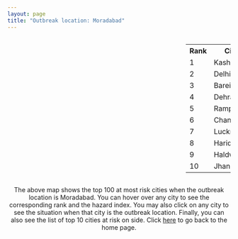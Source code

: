 ```yaml
---
layout: page
title: "Outbreak location: Moradabad"
---
```

<div style="width: 100%; overflow: auto;">
<div style="width: 75%; float: left;">
<div id="mapid">
<script src="https://buda-magenta.github.io/hazard_map/load_map.js"></script>

<script>
var marker_outbreak = L.marker([28.863842, 78.805778],{"autoPan": true}).addTo(map); marker_outbreak.bindTooltip("Moradabad").openTooltip();

var circle_1 = L.circle([29.211757, 78.961731], {"pane": "markerPane", "color": "red", "fill": true, "fillOpacity": 0.2, "fillRule": "evenodd", "lineCap": "round", "lineJoin": "round", "opacity": 1.0, "radius": 66164, "stroke": true, "weight": 3}).addTo(map);
circle_1.bindTooltip("Kashipur<br>rank: 1<br>hazard index: 0.066165")
circle_1.bindPopup('<a href="https://buda-magenta.github.io/hazard_map/Kashipur">Kashipur</a>')

var circle_2 = L.circle([28.651718, 77.221939], {"pane": "markerPane", "color": "red", "fill": true, "fillOpacity": 0.2, "fillRule": "evenodd", "lineCap": "round", "lineJoin": "round", "opacity": 1.0, "radius": 51120, "stroke": true, "weight": 3}).addTo(map);
circle_2.bindTooltip("Delhi<br>rank: 2<br>hazard index: 0.051120")
circle_2.bindPopup('<a href="https://buda-magenta.github.io/hazard_map/Delhi">Delhi</a>')

var circle_3 = L.circle([28.457876, 79.405571], {"pane": "markerPane", "color": "red", "fill": true, "fillOpacity": 0.2, "fillRule": "evenodd", "lineCap": "round", "lineJoin": "round", "opacity": 1.0, "radius": 32306, "stroke": true, "weight": 3}).addTo(map);
circle_3.bindTooltip("Bareilly<br>rank: 3<br>hazard index: 0.032307")
circle_3.bindPopup('<a href="https://buda-magenta.github.io/hazard_map/Bareilly">Bareilly</a>')

var circle_4 = L.circle([30.325565, 78.043681], {"pane": "markerPane", "color": "red", "fill": true, "fillOpacity": 0.2, "fillRule": "evenodd", "lineCap": "round", "lineJoin": "round", "opacity": 1.0, "radius": 23238, "stroke": true, "weight": 3}).addTo(map);
circle_4.bindTooltip("Dehradun<br>rank: 4<br>hazard index: 0.023239")
circle_4.bindPopup('<a href="https://buda-magenta.github.io/hazard_map/Dehradun">Dehradun</a>')

var circle_5 = L.circle([28.794068, 79.185930], {"pane": "markerPane", "color": "red", "fill": true, "fillOpacity": 0.2, "fillRule": "evenodd", "lineCap": "round", "lineJoin": "round", "opacity": 1.0, "radius": 19213, "stroke": true, "weight": 3}).addTo(map);
circle_5.bindTooltip("Rampur<br>rank: 5<br>hazard index: 0.019213")
circle_5.bindPopup('<a href="https://buda-magenta.github.io/hazard_map/Rampur">Rampur</a>')

var circle_6 = L.circle([28.488378, 78.735249], {"pane": "markerPane", "color": "red", "fill": true, "fillOpacity": 0.2, "fillRule": "evenodd", "lineCap": "round", "lineJoin": "round", "opacity": 1.0, "radius": 18208, "stroke": true, "weight": 3}).addTo(map);
circle_6.bindTooltip("Chandausi<br>rank: 6<br>hazard index: 0.018208")
circle_6.bindPopup('<a href="https://buda-magenta.github.io/hazard_map/Chandausi">Chandausi</a>')

var circle_7 = L.circle([26.838100, 80.934600], {"pane": "markerPane", "color": "red", "fill": true, "fillOpacity": 0.2, "fillRule": "evenodd", "lineCap": "round", "lineJoin": "round", "opacity": 1.0, "radius": 18113, "stroke": true, "weight": 3}).addTo(map);
circle_7.bindTooltip("Lucknow<br>rank: 7<br>hazard index: 0.018113")
circle_7.bindPopup('<a href="https://buda-magenta.github.io/hazard_map/Lucknow">Lucknow</a>')

var circle_8 = L.circle([29.938447, 78.145298], {"pane": "markerPane", "color": "red", "fill": true, "fillOpacity": 0.2, "fillRule": "evenodd", "lineCap": "round", "lineJoin": "round", "opacity": 1.0, "radius": 14858, "stroke": true, "weight": 3}).addTo(map);
circle_8.bindTooltip("Haridwar<br>rank: 8<br>hazard index: 0.014858")
circle_8.bindPopup('<a href="https://buda-magenta.github.io/hazard_map/Haridwar">Haridwar</a>')

var circle_9 = L.circle([29.214460, 79.527918], {"pane": "markerPane", "color": "red", "fill": true, "fillOpacity": 0.2, "fillRule": "evenodd", "lineCap": "round", "lineJoin": "round", "opacity": 1.0, "radius": 12847, "stroke": true, "weight": 3}).addTo(map);
circle_9.bindTooltip("Haldwani<br>rank: 9<br>hazard index: 0.012847")
circle_9.bindPopup('<a href="https://buda-magenta.github.io/hazard_map/Haldwani">Haldwani</a>')

var circle_10 = L.circle([25.531031, 78.652689], {"pane": "markerPane", "color": "red", "fill": true, "fillOpacity": 0.2, "fillRule": "evenodd", "lineCap": "round", "lineJoin": "round", "opacity": 1.0, "radius": 9149, "stroke": true, "weight": 3}).addTo(map);
circle_10.bindTooltip("Jhansi<br>rank: 10<br>hazard index: 0.009149")
circle_10.bindPopup('<a href="https://buda-magenta.github.io/hazard_map/Jhansi">Jhansi</a>')

var circle_11 = L.circle([27.876990, 78.137290], {"pane": "markerPane", "color": "red", "fill": true, "fillOpacity": 0.2, "fillRule": "evenodd", "lineCap": "round", "lineJoin": "round", "opacity": 1.0, "radius": 8541, "stroke": true, "weight": 3}).addTo(map);
circle_11.bindTooltip("Aligarh<br>rank: 11<br>hazard index: 0.008542")
circle_11.bindPopup('<a href="https://buda-magenta.github.io/hazard_map/Aligarh">Aligarh</a>')

var circle_12 = L.circle([28.618753, 78.550874], {"pane": "markerPane", "color": "red", "fill": true, "fillOpacity": 0.2, "fillRule": "evenodd", "lineCap": "round", "lineJoin": "round", "opacity": 1.0, "radius": 8320, "stroke": true, "weight": 3}).addTo(map);
circle_12.bindTooltip("Sambhal<br>rank: 12<br>hazard index: 0.008320")
circle_12.bindPopup('<a href="https://buda-magenta.github.io/hazard_map/Sambhal">Sambhal</a>')

var circle_13 = L.circle([28.969640, 79.379747], {"pane": "markerPane", "color": "red", "fill": true, "fillOpacity": 0.2, "fillRule": "evenodd", "lineCap": "round", "lineJoin": "round", "opacity": 1.0, "radius": 7382, "stroke": true, "weight": 3}).addTo(map);
circle_13.bindTooltip("Rudrapur City<br>rank: 13<br>hazard index: 0.007383")
circle_13.bindPopup('<a href="https://buda-magenta.github.io/hazard_map/Rudrapur_City">Rudrapur City</a>')

var circle_14 = L.circle([29.988077, 77.508130], {"pane": "markerPane", "color": "red", "fill": true, "fillOpacity": 0.2, "fillRule": "evenodd", "lineCap": "round", "lineJoin": "round", "opacity": 1.0, "radius": 7261, "stroke": true, "weight": 3}).addTo(map);
circle_14.bindTooltip("Saharanpur<br>rank: 14<br>hazard index: 0.007262")
circle_14.bindPopup('<a href="https://buda-magenta.github.io/hazard_map/Saharanpur">Saharanpur</a>')

var circle_15 = L.circle([30.909016, 75.851601], {"pane": "markerPane", "color": "red", "fill": true, "fillOpacity": 0.2, "fillRule": "evenodd", "lineCap": "round", "lineJoin": "round", "opacity": 1.0, "radius": 5617, "stroke": true, "weight": 3}).addTo(map);
circle_15.bindTooltip("Ludhiana<br>rank: 15<br>hazard index: 0.005617")
circle_15.bindPopup('<a href="https://buda-magenta.github.io/hazard_map/Ludhiana">Ludhiana</a>')

var circle_16 = L.circle([29.000653, 77.768229], {"pane": "markerPane", "color": "red", "fill": true, "fillOpacity": 0.2, "fillRule": "evenodd", "lineCap": "round", "lineJoin": "round", "opacity": 1.0, "radius": 4809, "stroke": true, "weight": 3}).addTo(map);
circle_16.bindTooltip("Meerut<br>rank: 16<br>hazard index: 0.004810")
circle_16.bindPopup('<a href="https://buda-magenta.github.io/hazard_map/Meerut">Meerut</a>')

var circle_17 = L.circle([28.923397, 78.488317], {"pane": "markerPane", "color": "red", "fill": true, "fillOpacity": 0.2, "fillRule": "evenodd", "lineCap": "round", "lineJoin": "round", "opacity": 1.0, "radius": 4672, "stroke": true, "weight": 3}).addTo(map);
circle_17.bindTooltip("Amroha<br>rank: 17<br>hazard index: 0.004673")
circle_17.bindPopup('<a href="https://buda-magenta.github.io/hazard_map/Amroha">Amroha</a>')

var circle_18 = L.circle([27.912633, 79.746563], {"pane": "markerPane", "color": "red", "fill": true, "fillOpacity": 0.2, "fillRule": "evenodd", "lineCap": "round", "lineJoin": "round", "opacity": 1.0, "radius": 4573, "stroke": true, "weight": 3}).addTo(map);
circle_18.bindTooltip("Shahjahanpur<br>rank: 18<br>hazard index: 0.004573")
circle_18.bindPopup('<a href="https://buda-magenta.github.io/hazard_map/Shahjahanpur">Shahjahanpur</a>')

var circle_19 = L.circle([28.402979, 77.310384], {"pane": "markerPane", "color": "red", "fill": true, "fillOpacity": 0.2, "fillRule": "evenodd", "lineCap": "round", "lineJoin": "round", "opacity": 1.0, "radius": 2867, "stroke": true, "weight": 3}).addTo(map);
circle_19.bindTooltip("Faridabad<br>rank: 19<br>hazard index: 0.002867")
circle_19.bindPopup('<a href="https://buda-magenta.github.io/hazard_map/Faridabad">Faridabad</a>')

var circle_20 = L.circle([27.985060, 80.753845], {"pane": "markerPane", "color": "red", "fill": true, "fillOpacity": 0.2, "fillRule": "evenodd", "lineCap": "round", "lineJoin": "round", "opacity": 1.0, "radius": 2826, "stroke": true, "weight": 3}).addTo(map);
circle_20.bindTooltip("Lakhimpur<br>rank: 20<br>hazard index: 0.002827")
circle_20.bindPopup('<a href="https://buda-magenta.github.io/hazard_map/Lakhimpur">Lakhimpur</a>')

var circle_21 = L.circle([28.495208, 80.107541], {"pane": "markerPane", "color": "red", "fill": true, "fillOpacity": 0.2, "fillRule": "evenodd", "lineCap": "round", "lineJoin": "round", "opacity": 1.0, "radius": 2540, "stroke": true, "weight": 3}).addTo(map);
circle_21.bindTooltip("Pilibhit<br>rank: 21<br>hazard index: 0.002540")
circle_21.bindPopup('<a href="https://buda-magenta.github.io/hazard_map/Pilibhit">Pilibhit</a>')

var circle_22 = L.circle([26.671329, 83.364583], {"pane": "markerPane", "color": "red", "fill": true, "fillOpacity": 0.2, "fillRule": "evenodd", "lineCap": "round", "lineJoin": "round", "opacity": 1.0, "radius": 2517, "stroke": true, "weight": 3}).addTo(map);
circle_22.bindTooltip("Gorakhpur<br>rank: 22<br>hazard index: 0.002518")
circle_22.bindPopup('<a href="https://buda-magenta.github.io/hazard_map/Gorakhpur">Gorakhpur</a>')

var circle_23 = L.circle([30.733442, 76.779714], {"pane": "markerPane", "color": "red", "fill": true, "fillOpacity": 0.2, "fillRule": "evenodd", "lineCap": "round", "lineJoin": "round", "opacity": 1.0, "radius": 2453, "stroke": true, "weight": 3}).addTo(map);
circle_23.bindTooltip("Chandigarh<br>rank: 23<br>hazard index: 0.002453")
circle_23.bindPopup('<a href="https://buda-magenta.github.io/hazard_map/Chandigarh">Chandigarh</a>')

var circle_24 = L.circle([31.292011, 75.568058], {"pane": "markerPane", "color": "red", "fill": true, "fillOpacity": 0.2, "fillRule": "evenodd", "lineCap": "round", "lineJoin": "round", "opacity": 1.0, "radius": 2403, "stroke": true, "weight": 3}).addTo(map);
circle_24.bindTooltip("Jalandhar<br>rank: 24<br>hazard index: 0.002404")
circle_24.bindPopup('<a href="https://buda-magenta.github.io/hazard_map/Jalandhar">Jalandhar</a>')

var circle_25 = L.circle([28.428262, 77.002700], {"pane": "markerPane", "color": "red", "fill": true, "fillOpacity": 0.2, "fillRule": "evenodd", "lineCap": "round", "lineJoin": "round", "opacity": 1.0, "radius": 2391, "stroke": true, "weight": 3}).addTo(map);
circle_25.bindTooltip("Gurgaon<br>rank: 25<br>hazard index: 0.002391")
circle_25.bindPopup('<a href="https://buda-magenta.github.io/hazard_map/Gurgaon">Gurgaon</a>')

var circle_26 = L.circle([25.335649, 83.007629], {"pane": "markerPane", "color": "red", "fill": true, "fillOpacity": 0.2, "fillRule": "evenodd", "lineCap": "round", "lineJoin": "round", "opacity": 1.0, "radius": 1864, "stroke": true, "weight": 3}).addTo(map);
circle_26.bindTooltip("Varanasi<br>rank: 26<br>hazard index: 0.001864")
circle_26.bindPopup('<a href="https://buda-magenta.github.io/hazard_map/Varanasi">Varanasi</a>')

var circle_27 = L.circle([28.570784, 77.327107], {"pane": "markerPane", "color": "red", "fill": true, "fillOpacity": 0.2, "fillRule": "evenodd", "lineCap": "round", "lineJoin": "round", "opacity": 1.0, "radius": 1805, "stroke": true, "weight": 3}).addTo(map);
circle_27.bindTooltip("Noida<br>rank: 27<br>hazard index: 0.001806")
circle_27.bindPopup('<a href="https://buda-magenta.github.io/hazard_map/Noida">Noida</a>')

var circle_28 = L.circle([31.634308, 74.873679], {"pane": "markerPane", "color": "red", "fill": true, "fillOpacity": 0.2, "fillRule": "evenodd", "lineCap": "round", "lineJoin": "round", "opacity": 1.0, "radius": 1754, "stroke": true, "weight": 3}).addTo(map);
circle_28.bindTooltip("Amritsar<br>rank: 28<br>hazard index: 0.001755")
circle_28.bindPopup('<a href="https://buda-magenta.github.io/hazard_map/Amritsar">Amritsar</a>')

var circle_29 = L.circle([28.740613, 77.835426], {"pane": "markerPane", "color": "red", "fill": true, "fillOpacity": 0.2, "fillRule": "evenodd", "lineCap": "round", "lineJoin": "round", "opacity": 1.0, "radius": 1481, "stroke": true, "weight": 3}).addTo(map);
circle_29.bindTooltip("Hapur<br>rank: 29<br>hazard index: 0.001481")
circle_29.bindPopup('<a href="https://buda-magenta.github.io/hazard_map/Hapur">Hapur</a>')

var circle_30 = L.circle([27.504639, 80.829466], {"pane": "markerPane", "color": "red", "fill": true, "fillOpacity": 0.2, "fillRule": "evenodd", "lineCap": "round", "lineJoin": "round", "opacity": 1.0, "radius": 1368, "stroke": true, "weight": 3}).addTo(map);
circle_30.bindTooltip("Sitapur<br>rank: 30<br>hazard index: 0.001368")
circle_30.bindPopup('<a href="https://buda-magenta.github.io/hazard_map/Sitapur">Sitapur</a>')

var circle_31 = L.circle([28.733400, 77.298600], {"pane": "markerPane", "color": "red", "fill": true, "fillOpacity": 0.2, "fillRule": "evenodd", "lineCap": "round", "lineJoin": "round", "opacity": 1.0, "radius": 1239, "stroke": true, "weight": 3}).addTo(map);
circle_31.bindTooltip("Loni<br>rank: 31<br>hazard index: 0.001239")
circle_31.bindPopup('<a href="https://buda-magenta.github.io/hazard_map/Loni">Loni</a>')

var circle_32 = L.circle([27.177366, 78.389912], {"pane": "markerPane", "color": "red", "fill": true, "fillOpacity": 0.2, "fillRule": "evenodd", "lineCap": "round", "lineJoin": "round", "opacity": 1.0, "radius": 1221, "stroke": true, "weight": 3}).addTo(map);
circle_32.bindTooltip("Firozabad<br>rank: 32<br>hazard index: 0.001221")
circle_32.bindPopup('<a href="https://buda-magenta.github.io/hazard_map/Firozabad">Firozabad</a>')

var circle_33 = L.circle([29.448006, 77.740685], {"pane": "markerPane", "color": "red", "fill": true, "fillOpacity": 0.2, "fillRule": "evenodd", "lineCap": "round", "lineJoin": "round", "opacity": 1.0, "radius": 1158, "stroke": true, "weight": 3}).addTo(map);
circle_33.bindTooltip("Muzaffarnagar<br>rank: 33<br>hazard index: 0.001158")
circle_33.bindPopup('<a href="https://buda-magenta.github.io/hazard_map/Muzaffarnagar">Muzaffarnagar</a>')

var circle_34 = L.circle([27.437194, 79.489129], {"pane": "markerPane", "color": "red", "fill": true, "fillOpacity": 0.2, "fillRule": "evenodd", "lineCap": "round", "lineJoin": "round", "opacity": 1.0, "radius": 1146, "stroke": true, "weight": 3}).addTo(map);
circle_34.bindTooltip("Farrukhabad<br>rank: 34<br>hazard index: 0.001147")
circle_34.bindPopup('<a href="https://buda-magenta.github.io/hazard_map/Farrukhabad">Farrukhabad</a>')

var circle_35 = L.circle([27.733696, 81.477321], {"pane": "markerPane", "color": "red", "fill": true, "fillOpacity": 0.2, "fillRule": "evenodd", "lineCap": "round", "lineJoin": "round", "opacity": 1.0, "radius": 1130, "stroke": true, "weight": 3}).addTo(map);
circle_35.bindTooltip("Bahraich<br>rank: 35<br>hazard index: 0.001130")
circle_35.bindPopup('<a href="https://buda-magenta.github.io/hazard_map/Bahraich">Bahraich</a>')

var circle_36 = L.circle([27.175255, 78.009816], {"pane": "markerPane", "color": "red", "fill": true, "fillOpacity": 0.2, "fillRule": "evenodd", "lineCap": "round", "lineJoin": "round", "opacity": 1.0, "radius": 1032, "stroke": true, "weight": 3}).addTo(map);
circle_36.bindTooltip("Agra<br>rank: 36<br>hazard index: 0.001033")
circle_36.bindPopup('<a href="https://buda-magenta.github.io/hazard_map/Agra">Agra</a>')

var circle_37 = L.circle([22.541418, 88.357691], {"pane": "markerPane", "color": "red", "fill": true, "fillOpacity": 0.2, "fillRule": "evenodd", "lineCap": "round", "lineJoin": "round", "opacity": 1.0, "radius": 989, "stroke": true, "weight": 3}).addTo(map);
circle_37.bindTooltip("Kolkata<br>rank: 37<br>hazard index: 0.000990")
circle_37.bindPopup('<a href="https://buda-magenta.github.io/hazard_map/Kolkata">Kolkata</a>')

var circle_38 = L.circle([26.460914, 80.321759], {"pane": "markerPane", "color": "red", "fill": true, "fillOpacity": 0.2, "fillRule": "evenodd", "lineCap": "round", "lineJoin": "round", "opacity": 1.0, "radius": 974, "stroke": true, "weight": 3}).addTo(map);
circle_38.bindTooltip("Kanpur<br>rank: 38<br>hazard index: 0.000974")
circle_38.bindPopup('<a href="https://buda-magenta.github.io/hazard_map/Kanpur">Kanpur</a>')

var circle_39 = L.circle([29.869350, 77.890212], {"pane": "markerPane", "color": "red", "fill": true, "fillOpacity": 0.2, "fillRule": "evenodd", "lineCap": "round", "lineJoin": "round", "opacity": 1.0, "radius": 899, "stroke": true, "weight": 3}).addTo(map);
circle_39.bindTooltip("Roorkee<br>rank: 39<br>hazard index: 0.000900")
circle_39.bindPopup('<a href="https://buda-magenta.github.io/hazard_map/Roorkee">Roorkee</a>')

var circle_40 = L.circle([19.075990, 72.877393], {"pane": "markerPane", "color": "red", "fill": true, "fillOpacity": 0.2, "fillRule": "evenodd", "lineCap": "round", "lineJoin": "round", "opacity": 1.0, "radius": 877, "stroke": true, "weight": 3}).addTo(map);
circle_40.bindTooltip("Mumbai<br>rank: 40<br>hazard index: 0.000878")
circle_40.bindPopup('<a href="https://buda-magenta.github.io/hazard_map/Mumbai">Mumbai</a>')

var circle_41 = L.circle([28.753900, 77.399900], {"pane": "markerPane", "color": "red", "fill": true, "fillOpacity": 0.2, "fillRule": "evenodd", "lineCap": "round", "lineJoin": "round", "opacity": 1.0, "radius": 816, "stroke": true, "weight": 3}).addTo(map);
circle_41.bindTooltip("Khora<br>rank: 41<br>hazard index: 0.000817")
circle_41.bindPopup('<a href="https://buda-magenta.github.io/hazard_map/Khora">Khora</a>')

var circle_42 = L.circle([26.250000, 81.250000], {"pane": "markerPane", "color": "red", "fill": true, "fillOpacity": 0.2, "fillRule": "evenodd", "lineCap": "round", "lineJoin": "round", "opacity": 1.0, "radius": 795, "stroke": true, "weight": 3}).addTo(map);
circle_42.bindTooltip("Rae Bareli<br>rank: 42<br>hazard index: 0.000795")
circle_42.bindPopup('<a href="https://buda-magenta.github.io/hazard_map/Rae_Bareli">Rae Bareli</a>')

var circle_43 = L.circle([30.384367, 76.770421], {"pane": "markerPane", "color": "red", "fill": true, "fillOpacity": 0.2, "fillRule": "evenodd", "lineCap": "round", "lineJoin": "round", "opacity": 1.0, "radius": 775, "stroke": true, "weight": 3}).addTo(map);
circle_43.bindTooltip("Ambala<br>rank: 43<br>hazard index: 0.000776")
circle_43.bindPopup('<a href="https://buda-magenta.github.io/hazard_map/Ambala">Ambala</a>')

var circle_44 = L.circle([27.633333, 77.583333], {"pane": "markerPane", "color": "red", "fill": true, "fillOpacity": 0.2, "fillRule": "evenodd", "lineCap": "round", "lineJoin": "round", "opacity": 1.0, "radius": 774, "stroke": true, "weight": 3}).addTo(map);
circle_44.bindTooltip("Mathura<br>rank: 44<br>hazard index: 0.000774")
circle_44.bindPopup('<a href="https://buda-magenta.github.io/hazard_map/Mathura">Mathura</a>')

var circle_45 = L.circle([29.391275, 76.977168], {"pane": "markerPane", "color": "red", "fill": true, "fillOpacity": 0.2, "fillRule": "evenodd", "lineCap": "round", "lineJoin": "round", "opacity": 1.0, "radius": 720, "stroke": true, "weight": 3}).addTo(map);
circle_45.bindTooltip("Panipat<br>rank: 45<br>hazard index: 0.000721")
circle_45.bindPopup('<a href="https://buda-magenta.github.io/hazard_map/Panipat">Panipat</a>')

var circle_46 = L.circle([29.003314, 77.016732], {"pane": "markerPane", "color": "red", "fill": true, "fillOpacity": 0.2, "fillRule": "evenodd", "lineCap": "round", "lineJoin": "round", "opacity": 1.0, "radius": 678, "stroke": true, "weight": 3}).addTo(map);
circle_46.bindTooltip("Sonipat<br>rank: 46<br>hazard index: 0.000679")
circle_46.bindPopup('<a href="https://buda-magenta.github.io/hazard_map/Sonipat">Sonipat</a>')

var circle_47 = L.circle([30.211200, 77.286390], {"pane": "markerPane", "color": "red", "fill": true, "fillOpacity": 0.2, "fillRule": "evenodd", "lineCap": "round", "lineJoin": "round", "opacity": 1.0, "radius": 653, "stroke": true, "weight": 3}).addTo(map);
circle_47.bindTooltip("Yamunanagar<br>rank: 47<br>hazard index: 0.000654")
circle_47.bindPopup('<a href="https://buda-magenta.github.io/hazard_map/Yamunanagar">Yamunanagar</a>')

var circle_48 = L.circle([26.148658, 85.340013], {"pane": "markerPane", "color": "red", "fill": true, "fillOpacity": 0.2, "fillRule": "evenodd", "lineCap": "round", "lineJoin": "round", "opacity": 1.0, "radius": 641, "stroke": true, "weight": 3}).addTo(map);
circle_48.bindTooltip("Muzaffarpur<br>rank: 48<br>hazard index: 0.000642")
circle_48.bindPopup('<a href="https://buda-magenta.github.io/hazard_map/Muzaffarpur">Muzaffarpur</a>')

var circle_49 = L.circle([29.680327, 76.989625], {"pane": "markerPane", "color": "red", "fill": true, "fillOpacity": 0.2, "fillRule": "evenodd", "lineCap": "round", "lineJoin": "round", "opacity": 1.0, "radius": 636, "stroke": true, "weight": 3}).addTo(map);
circle_49.bindTooltip("Karnal<br>rank: 49<br>hazard index: 0.000637")
circle_49.bindPopup('<a href="https://buda-magenta.github.io/hazard_map/Karnal">Karnal</a>')

var circle_50 = L.circle([32.718561, 74.858092], {"pane": "markerPane", "color": "red", "fill": true, "fillOpacity": 0.2, "fillRule": "evenodd", "lineCap": "round", "lineJoin": "round", "opacity": 1.0, "radius": 629, "stroke": true, "weight": 3}).addTo(map);
circle_50.bindTooltip("Jammu<br>rank: 50<br>hazard index: 0.000630")
circle_50.bindPopup('<a href="https://buda-magenta.github.io/hazard_map/Jammu">Jammu</a>')

var circle_51 = L.circle([27.109667, 81.918329], {"pane": "markerPane", "color": "red", "fill": true, "fillOpacity": 0.2, "fillRule": "evenodd", "lineCap": "round", "lineJoin": "round", "opacity": 1.0, "radius": 607, "stroke": true, "weight": 3}).addTo(map);
circle_51.bindTooltip("Gonda<br>rank: 51<br>hazard index: 0.000608")
circle_51.bindPopup('<a href="https://buda-magenta.github.io/hazard_map/Gonda">Gonda</a>')

var circle_52 = L.circle([26.638076, 82.059024], {"pane": "markerPane", "color": "red", "fill": true, "fillOpacity": 0.2, "fillRule": "evenodd", "lineCap": "round", "lineJoin": "round", "opacity": 1.0, "radius": 547, "stroke": true, "weight": 3}).addTo(map);
circle_52.bindTooltip("Faizabad<br>rank: 52<br>hazard index: 0.000547")
circle_52.bindPopup('<a href="https://buda-magenta.github.io/hazard_map/Faizabad">Faizabad</a>')

var circle_53 = L.circle([28.901090, 76.580194], {"pane": "markerPane", "color": "red", "fill": true, "fillOpacity": 0.2, "fillRule": "evenodd", "lineCap": "round", "lineJoin": "round", "opacity": 1.0, "radius": 526, "stroke": true, "weight": 3}).addTo(map);
circle_53.bindTooltip("Rohtak<br>rank: 53<br>hazard index: 0.000526")
circle_53.bindPopup('<a href="https://buda-magenta.github.io/hazard_map/Rohtak">Rohtak</a>')

var circle_54 = L.circle([25.609324, 85.123525], {"pane": "markerPane", "color": "red", "fill": true, "fillOpacity": 0.2, "fillRule": "evenodd", "lineCap": "round", "lineJoin": "round", "opacity": 1.0, "radius": 510, "stroke": true, "weight": 3}).addTo(map);
circle_54.bindTooltip("Patna<br>rank: 54<br>hazard index: 0.000510")
circle_54.bindPopup('<a href="https://buda-magenta.github.io/hazard_map/Patna">Patna</a>')

var circle_55 = L.circle([28.388861, 77.974798], {"pane": "markerPane", "color": "red", "fill": true, "fillOpacity": 0.2, "fillRule": "evenodd", "lineCap": "round", "lineJoin": "round", "opacity": 1.0, "radius": 499, "stroke": true, "weight": 3}).addTo(map);
circle_55.bindTooltip("Bulandshahr<br>rank: 55<br>hazard index: 0.000500")
circle_55.bindPopup('<a href="https://buda-magenta.github.io/hazard_map/Bulandshahr">Bulandshahr</a>')

var circle_56 = L.circle([12.979120, 77.591300], {"pane": "markerPane", "color": "red", "fill": true, "fillOpacity": 0.2, "fillRule": "evenodd", "lineCap": "round", "lineJoin": "round", "opacity": 1.0, "radius": 461, "stroke": true, "weight": 3}).addTo(map);
circle_56.bindTooltip("Bangalore<br>rank: 56<br>hazard index: 0.000462")
circle_56.bindPopup('<a href="https://buda-magenta.github.io/hazard_map/Bangalore">Bangalore</a>')

var circle_57 = L.circle([28.660965, 76.834676], {"pane": "markerPane", "color": "red", "fill": true, "fillOpacity": 0.2, "fillRule": "evenodd", "lineCap": "round", "lineJoin": "round", "opacity": 1.0, "radius": 454, "stroke": true, "weight": 3}).addTo(map);
circle_57.bindTooltip("Bahadurgarh<br>rank: 57<br>hazard index: 0.000454")
circle_57.bindPopup('<a href="https://buda-magenta.github.io/hazard_map/Bahadurgarh">Bahadurgarh</a>')

var circle_58 = L.circle([30.129326, 77.245483], {"pane": "markerPane", "color": "red", "fill": true, "fillOpacity": 0.2, "fillRule": "evenodd", "lineCap": "round", "lineJoin": "round", "opacity": 1.0, "radius": 449, "stroke": true, "weight": 3}).addTo(map);
circle_58.bindTooltip("Jagadhri<br>rank: 58<br>hazard index: 0.000450")
circle_58.bindPopup('<a href="https://buda-magenta.github.io/hazard_map/Jagadhri">Jagadhri</a>')

var circle_59 = L.circle([27.338577, 80.097526], {"pane": "markerPane", "color": "red", "fill": true, "fillOpacity": 0.2, "fillRule": "evenodd", "lineCap": "round", "lineJoin": "round", "opacity": 1.0, "radius": 442, "stroke": true, "weight": 3}).addTo(map);
circle_59.bindTooltip("Hardoi<br>rank: 59<br>hazard index: 0.000442")
circle_59.bindPopup('<a href="https://buda-magenta.github.io/hazard_map/Hardoi">Hardoi</a>')

var circle_60 = L.circle([28.068312, 79.046073], {"pane": "markerPane", "color": "red", "fill": true, "fillOpacity": 0.2, "fillRule": "evenodd", "lineCap": "round", "lineJoin": "round", "opacity": 1.0, "radius": 388, "stroke": true, "weight": 3}).addTo(map);
circle_60.bindTooltip("Budaun<br>rank: 60<br>hazard index: 0.000389")
circle_60.bindPopup('<a href="https://buda-magenta.github.io/hazard_map/Budaun">Budaun</a>')

var circle_61 = L.circle([27.209822, 79.048137], {"pane": "markerPane", "color": "red", "fill": true, "fillOpacity": 0.2, "fillRule": "evenodd", "lineCap": "round", "lineJoin": "round", "opacity": 1.0, "radius": 361, "stroke": true, "weight": 3}).addTo(map);
circle_61.bindTooltip("Mainpuri<br>rank: 61<br>hazard index: 0.000362")
circle_61.bindPopup('<a href="https://buda-magenta.github.io/hazard_map/Mainpuri">Mainpuri</a>')

var circle_62 = L.circle([26.724789, 82.793269], {"pane": "markerPane", "color": "red", "fill": true, "fillOpacity": 0.2, "fillRule": "evenodd", "lineCap": "round", "lineJoin": "round", "opacity": 1.0, "radius": 356, "stroke": true, "weight": 3}).addTo(map);
circle_62.bindTooltip("Basti<br>rank: 62<br>hazard index: 0.000356")
circle_62.bindPopup('<a href="https://buda-magenta.github.io/hazard_map/Basti">Basti</a>')

var circle_63 = L.circle([28.651718, 77.221939], {"pane": "markerPane", "color": "red", "fill": true, "fillOpacity": 0.2, "fillRule": "evenodd", "lineCap": "round", "lineJoin": "round", "opacity": 1.0, "radius": 351, "stroke": true, "weight": 3}).addTo(map);
circle_63.bindTooltip("Dehri<br>rank: 63<br>hazard index: 0.000352")
circle_63.bindPopup('<a href="https://buda-magenta.github.io/hazard_map/Dehri">Dehri</a>')

var circle_64 = L.circle([25.773344, 84.784977], {"pane": "markerPane", "color": "red", "fill": true, "fillOpacity": 0.2, "fillRule": "evenodd", "lineCap": "round", "lineJoin": "round", "opacity": 1.0, "radius": 349, "stroke": true, "weight": 3}).addTo(map);
circle_64.bindTooltip("Chapra<br>rank: 64<br>hazard index: 0.000349")
circle_64.bindPopup('<a href="https://buda-magenta.github.io/hazard_map/Chapra">Chapra</a>')

var circle_65 = L.circle([26.203725, 78.157363], {"pane": "markerPane", "color": "red", "fill": true, "fillOpacity": 0.2, "fillRule": "evenodd", "lineCap": "round", "lineJoin": "round", "opacity": 1.0, "radius": 348, "stroke": true, "weight": 3}).addTo(map);
circle_65.bindTooltip("Gwalior<br>rank: 65<br>hazard index: 0.000349")
circle_65.bindPopup('<a href="https://buda-magenta.github.io/hazard_map/Gwalior">Gwalior</a>')

var circle_66 = L.circle([23.021624, 72.579707], {"pane": "markerPane", "color": "red", "fill": true, "fillOpacity": 0.2, "fillRule": "evenodd", "lineCap": "round", "lineJoin": "round", "opacity": 1.0, "radius": 331, "stroke": true, "weight": 3}).addTo(map);
circle_66.bindTooltip("Ahmedabad<br>rank: 66<br>hazard index: 0.000332")
circle_66.bindPopup('<a href="https://buda-magenta.github.io/hazard_map/Ahmedabad">Ahmedabad</a>')

var circle_67 = L.circle([27.573243, 78.111739], {"pane": "markerPane", "color": "red", "fill": true, "fillOpacity": 0.2, "fillRule": "evenodd", "lineCap": "round", "lineJoin": "round", "opacity": 1.0, "radius": 327, "stroke": true, "weight": 3}).addTo(map);
circle_67.bindTooltip("Hathras<br>rank: 67<br>hazard index: 0.000327")
circle_67.bindPopup('<a href="https://buda-magenta.github.io/hazard_map/Hathras">Hathras</a>')

var circle_68 = L.circle([17.388786, 78.461065], {"pane": "markerPane", "color": "red", "fill": true, "fillOpacity": 0.2, "fillRule": "evenodd", "lineCap": "round", "lineJoin": "round", "opacity": 1.0, "radius": 323, "stroke": true, "weight": 3}).addTo(map);
circle_68.bindTooltip("Hyderabad<br>rank: 68<br>hazard index: 0.000323")
circle_68.bindPopup('<a href="https://buda-magenta.github.io/hazard_map/Hyderabad">Hyderabad</a>')

var circle_69 = L.circle([28.176959, 77.373112], {"pane": "markerPane", "color": "red", "fill": true, "fillOpacity": 0.2, "fillRule": "evenodd", "lineCap": "round", "lineJoin": "round", "opacity": 1.0, "radius": 319, "stroke": true, "weight": 3}).addTo(map);
circle_69.bindTooltip("Palwal<br>rank: 69<br>hazard index: 0.000319")
circle_69.bindPopup('<a href="https://buda-magenta.github.io/hazard_map/Palwal">Palwal</a>')

var circle_70 = L.circle([26.915458, 75.818982], {"pane": "markerPane", "color": "red", "fill": true, "fillOpacity": 0.2, "fillRule": "evenodd", "lineCap": "round", "lineJoin": "round", "opacity": 1.0, "radius": 313, "stroke": true, "weight": 3}).addTo(map);
circle_70.bindTooltip("Jaipur<br>rank: 70<br>hazard index: 0.000314")
circle_70.bindPopup('<a href="https://buda-magenta.github.io/hazard_map/Jaipur">Jaipur</a>')

var circle_71 = L.circle([28.826162, 77.541656], {"pane": "markerPane", "color": "red", "fill": true, "fillOpacity": 0.2, "fillRule": "evenodd", "lineCap": "round", "lineJoin": "round", "opacity": 1.0, "radius": 298, "stroke": true, "weight": 3}).addTo(map);
circle_71.bindTooltip("Modinagar<br>rank: 71<br>hazard index: 0.000298")
circle_71.bindPopup('<a href="https://buda-magenta.github.io/hazard_map/Modinagar">Modinagar</a>')

var circle_72 = L.circle([25.438130, 81.833800], {"pane": "markerPane", "color": "red", "fill": true, "fillOpacity": 0.2, "fillRule": "evenodd", "lineCap": "round", "lineJoin": "round", "opacity": 1.0, "radius": 298, "stroke": true, "weight": 3}).addTo(map);
circle_72.bindTooltip("Allahabad<br>rank: 72<br>hazard index: 0.000298")
circle_72.bindPopup('<a href="https://buda-magenta.github.io/hazard_map/Allahabad">Allahabad</a>')

var circle_73 = L.circle([26.791073, 84.560107], {"pane": "markerPane", "color": "red", "fill": true, "fillOpacity": 0.2, "fillRule": "evenodd", "lineCap": "round", "lineJoin": "round", "opacity": 1.0, "radius": 297, "stroke": true, "weight": 3}).addTo(map);
circle_73.bindTooltip("Bettiah<br>rank: 73<br>hazard index: 0.000297")
circle_73.bindPopup('<a href="https://buda-magenta.github.io/hazard_map/Bettiah">Bettiah</a>')

var circle_74 = L.circle([26.716413, 88.430992], {"pane": "markerPane", "color": "red", "fill": true, "fillOpacity": 0.2, "fillRule": "evenodd", "lineCap": "round", "lineJoin": "round", "opacity": 1.0, "radius": 283, "stroke": true, "weight": 3}).addTo(map);
circle_74.bindTooltip("Siliguri<br>rank: 74<br>hazard index: 0.000283")
circle_74.bindPopup('<a href="https://buda-magenta.github.io/hazard_map/Siliguri">Siliguri</a>')

var circle_75 = L.circle([13.083694, 80.270186], {"pane": "markerPane", "color": "red", "fill": true, "fillOpacity": 0.2, "fillRule": "evenodd", "lineCap": "round", "lineJoin": "round", "opacity": 1.0, "radius": 281, "stroke": true, "weight": 3}).addTo(map);
circle_75.bindTooltip("Chennai<br>rank: 75<br>hazard index: 0.000282")
circle_75.bindPopup('<a href="https://buda-magenta.github.io/hazard_map/Chennai">Chennai</a>')

var circle_76 = L.circle([18.521428, 73.854454], {"pane": "markerPane", "color": "red", "fill": true, "fillOpacity": 0.2, "fillRule": "evenodd", "lineCap": "round", "lineJoin": "round", "opacity": 1.0, "radius": 274, "stroke": true, "weight": 3}).addTo(map);
circle_76.bindTooltip("Pune<br>rank: 76<br>hazard index: 0.000275")
circle_76.bindPopup('<a href="https://buda-magenta.github.io/hazard_map/Pune">Pune</a>')

var circle_77 = L.circle([29.500882, 77.348383], {"pane": "markerPane", "color": "red", "fill": true, "fillOpacity": 0.2, "fillRule": "evenodd", "lineCap": "round", "lineJoin": "round", "opacity": 1.0, "radius": 271, "stroke": true, "weight": 3}).addTo(map);
circle_77.bindTooltip("Shamli<br>rank: 77<br>hazard index: 0.000272")
circle_77.bindPopup('<a href="https://buda-magenta.github.io/hazard_map/Shamli">Shamli</a>')

var circle_78 = L.circle([28.205907, 77.875714], {"pane": "markerPane", "color": "red", "fill": true, "fillOpacity": 0.2, "fillRule": "evenodd", "lineCap": "round", "lineJoin": "round", "opacity": 1.0, "radius": 262, "stroke": true, "weight": 3}).addTo(map);
circle_78.bindTooltip("Khurja<br>rank: 78<br>hazard index: 0.000263")
circle_78.bindPopup('<a href="https://buda-magenta.github.io/hazard_map/Khurja">Khurja</a>')

var circle_79 = L.circle([29.154148, 77.305954], {"pane": "markerPane", "color": "red", "fill": true, "fillOpacity": 0.2, "fillRule": "evenodd", "lineCap": "round", "lineJoin": "round", "opacity": 1.0, "radius": 254, "stroke": true, "weight": 3}).addTo(map);
circle_79.bindTooltip("Baraut<br>rank: 79<br>hazard index: 0.000255")
circle_79.bindPopup('<a href="https://buda-magenta.github.io/hazard_map/Baraut">Baraut</a>')

var circle_80 = L.circle([25.720581, 85.255560], {"pane": "markerPane", "color": "red", "fill": true, "fillOpacity": 0.2, "fillRule": "evenodd", "lineCap": "round", "lineJoin": "round", "opacity": 1.0, "radius": 252, "stroke": true, "weight": 3}).addTo(map);
circle_80.bindTooltip("Hajipur<br>rank: 80<br>hazard index: 0.000253")
circle_80.bindPopup('<a href="https://buda-magenta.github.io/hazard_map/Hajipur">Hajipur</a>')

var circle_81 = L.circle([27.883846, 78.634890], {"pane": "markerPane", "color": "red", "fill": true, "fillOpacity": 0.2, "fillRule": "evenodd", "lineCap": "round", "lineJoin": "round", "opacity": 1.0, "radius": 248, "stroke": true, "weight": 3}).addTo(map);
circle_81.bindTooltip("Kasganj<br>rank: 81<br>hazard index: 0.000248")
circle_81.bindPopup('<a href="https://buda-magenta.github.io/hazard_map/Kasganj">Kasganj</a>')

var circle_82 = L.circle([25.512719, 86.090571], {"pane": "markerPane", "color": "red", "fill": true, "fillOpacity": 0.2, "fillRule": "evenodd", "lineCap": "round", "lineJoin": "round", "opacity": 1.0, "radius": 241, "stroke": true, "weight": 3}).addTo(map);
circle_82.bindTooltip("Begusarai<br>rank: 82<br>hazard index: 0.000242")
circle_82.bindPopup('<a href="https://buda-magenta.github.io/hazard_map/Begusarai">Begusarai</a>')

var circle_83 = L.circle([26.083143, 86.032571], {"pane": "markerPane", "color": "red", "fill": true, "fillOpacity": 0.2, "fillRule": "evenodd", "lineCap": "round", "lineJoin": "round", "opacity": 1.0, "radius": 239, "stroke": true, "weight": 3}).addTo(map);
circle_83.bindTooltip("Darbhanga<br>rank: 83<br>hazard index: 0.000240")
circle_83.bindPopup('<a href="https://buda-magenta.github.io/hazard_map/Darbhanga">Darbhanga</a>')

var circle_84 = L.circle([31.608574, 75.846442], {"pane": "markerPane", "color": "red", "fill": true, "fillOpacity": 0.2, "fillRule": "evenodd", "lineCap": "round", "lineJoin": "round", "opacity": 1.0, "radius": 236, "stroke": true, "weight": 3}).addTo(map);
circle_84.bindTooltip("Hoshiarpur<br>rank: 84<br>hazard index: 0.000236")
circle_84.bindPopup('<a href="https://buda-magenta.github.io/hazard_map/Hoshiarpur">Hoshiarpur</a>')

var circle_85 = L.circle([27.059011, 84.206464], {"pane": "markerPane", "color": "red", "fill": true, "fillOpacity": 0.2, "fillRule": "evenodd", "lineCap": "round", "lineJoin": "round", "opacity": 1.0, "radius": 234, "stroke": true, "weight": 3}).addTo(map);
circle_85.bindTooltip("Bagaha<br>rank: 85<br>hazard index: 0.000234")
circle_85.bindPopup('<a href="https://buda-magenta.github.io/hazard_map/Bagaha">Bagaha</a>')

var circle_86 = L.circle([25.843539, 80.918004], {"pane": "markerPane", "color": "red", "fill": true, "fillOpacity": 0.2, "fillRule": "evenodd", "lineCap": "round", "lineJoin": "round", "opacity": 1.0, "radius": 232, "stroke": true, "weight": 3}).addTo(map);
circle_86.bindTooltip("Fatehpur<br>rank: 86<br>hazard index: 0.000232")
circle_86.bindPopup('<a href="https://buda-magenta.github.io/hazard_map/Fatehpur">Fatehpur</a>')

var circle_87 = L.circle([23.795281, 86.430964], {"pane": "markerPane", "color": "red", "fill": true, "fillOpacity": 0.2, "fillRule": "evenodd", "lineCap": "round", "lineJoin": "round", "opacity": 1.0, "radius": 201, "stroke": true, "weight": 3}).addTo(map);
circle_87.bindTooltip("Dhanbad<br>rank: 87<br>hazard index: 0.000201")
circle_87.bindPopup('<a href="https://buda-magenta.github.io/hazard_map/Dhanbad">Dhanbad</a>')

var circle_88 = L.circle([26.669512, 84.957411], {"pane": "markerPane", "color": "red", "fill": true, "fillOpacity": 0.2, "fillRule": "evenodd", "lineCap": "round", "lineJoin": "round", "opacity": 1.0, "radius": 185, "stroke": true, "weight": 3}).addTo(map);
circle_88.bindTooltip("Motihari<br>rank: 88<br>hazard index: 0.000185")
circle_88.bindPopup('<a href="https://buda-magenta.github.io/hazard_map/Motihari">Motihari</a>')

var circle_89 = L.circle([25.795593, 82.488341], {"pane": "markerPane", "color": "red", "fill": true, "fillOpacity": 0.2, "fillRule": "evenodd", "lineCap": "round", "lineJoin": "round", "opacity": 1.0, "radius": 179, "stroke": true, "weight": 3}).addTo(map);
circle_89.bindTooltip("Jaunpur<br>rank: 89<br>hazard index: 0.000179")
circle_89.bindPopup('<a href="https://buda-magenta.github.io/hazard_map/Jaunpur">Jaunpur</a>')

var circle_90 = L.circle([26.180598, 91.753943], {"pane": "markerPane", "color": "red", "fill": true, "fillOpacity": 0.2, "fillRule": "evenodd", "lineCap": "round", "lineJoin": "round", "opacity": 1.0, "radius": 177, "stroke": true, "weight": 3}).addTo(map);
circle_90.bindTooltip("Guwahati<br>rank: 90<br>hazard index: 0.000178")
circle_90.bindPopup('<a href="https://buda-magenta.github.io/hazard_map/Guwahati">Guwahati</a>')

var circle_91 = L.circle([26.242511, 82.296169], {"pane": "markerPane", "color": "red", "fill": true, "fillOpacity": 0.2, "fillRule": "evenodd", "lineCap": "round", "lineJoin": "round", "opacity": 1.0, "radius": 175, "stroke": true, "weight": 3}).addTo(map);
circle_91.bindTooltip("Sultanpur<br>rank: 91<br>hazard index: 0.000176")
circle_91.bindPopup('<a href="https://buda-magenta.github.io/hazard_map/Sultanpur">Sultanpur</a>')

var circle_92 = L.circle([25.603508, 83.507454], {"pane": "markerPane", "color": "red", "fill": true, "fillOpacity": 0.2, "fillRule": "evenodd", "lineCap": "round", "lineJoin": "round", "opacity": 1.0, "radius": 175, "stroke": true, "weight": 3}).addTo(map);
circle_92.bindTooltip("Ghazipur<br>rank: 92<br>hazard index: 0.000175")
circle_92.bindPopup('<a href="https://buda-magenta.github.io/hazard_map/Ghazipur">Ghazipur</a>')

var circle_93 = L.circle([26.131004, 84.391257], {"pane": "markerPane", "color": "red", "fill": true, "fillOpacity": 0.2, "fillRule": "evenodd", "lineCap": "round", "lineJoin": "round", "opacity": 1.0, "radius": 172, "stroke": true, "weight": 3}).addTo(map);
circle_93.bindTooltip("Siwan<br>rank: 93<br>hazard index: 0.000173")
circle_93.bindPopup('<a href="https://buda-magenta.github.io/hazard_map/Siwan">Siwan</a>')

var circle_94 = L.circle([29.301826, 76.338471], {"pane": "markerPane", "color": "red", "fill": true, "fillOpacity": 0.2, "fillRule": "evenodd", "lineCap": "round", "lineJoin": "round", "opacity": 1.0, "radius": 166, "stroke": true, "weight": 3}).addTo(map);
circle_94.bindTooltip("Jind<br>rank: 94<br>hazard index: 0.000167")
circle_94.bindPopup('<a href="https://buda-magenta.github.io/hazard_map/Jind">Jind</a>')

var circle_95 = L.circle([15.398403, 73.812918], {"pane": "markerPane", "color": "red", "fill": true, "fillOpacity": 0.2, "fillRule": "evenodd", "lineCap": "round", "lineJoin": "round", "opacity": 1.0, "radius": 163, "stroke": true, "weight": 3}).addTo(map);
circle_95.bindTooltip("Vasco Da Gama<br>rank: 95<br>hazard index: 0.000164")
circle_95.bindPopup('<a href="https://buda-magenta.github.io/hazard_map/Vasco_Da_Gama">Vasco Da Gama</a>')

var circle_96 = L.circle([28.195647, 76.616518], {"pane": "markerPane", "color": "red", "fill": true, "fillOpacity": 0.2, "fillRule": "evenodd", "lineCap": "round", "lineJoin": "round", "opacity": 1.0, "radius": 161, "stroke": true, "weight": 3}).addTo(map);
circle_96.bindTooltip("Rewari<br>rank: 96<br>hazard index: 0.000162")
circle_96.bindPopup('<a href="https://buda-magenta.github.io/hazard_map/Rewari">Rewari</a>')

var circle_97 = L.circle([23.258486, 77.401989], {"pane": "markerPane", "color": "red", "fill": true, "fillOpacity": 0.2, "fillRule": "evenodd", "lineCap": "round", "lineJoin": "round", "opacity": 1.0, "radius": 158, "stroke": true, "weight": 3}).addTo(map);
circle_97.bindTooltip("Bhopal<br>rank: 97<br>hazard index: 0.000159")
circle_97.bindPopup('<a href="https://buda-magenta.github.io/hazard_map/Bhopal">Bhopal</a>')

var circle_98 = L.circle([25.565691, 80.063489], {"pane": "markerPane", "color": "red", "fill": true, "fillOpacity": 0.2, "fillRule": "evenodd", "lineCap": "round", "lineJoin": "round", "opacity": 1.0, "radius": 153, "stroke": true, "weight": 3}).addTo(map);
circle_98.bindTooltip("Khanna<br>rank: 98<br>hazard index: 0.000153")
circle_98.bindPopup('<a href="https://buda-magenta.github.io/hazard_map/Khanna">Khanna</a>')

var circle_99 = L.circle([26.423847, 83.762732], {"pane": "markerPane", "color": "red", "fill": true, "fillOpacity": 0.2, "fillRule": "evenodd", "lineCap": "round", "lineJoin": "round", "opacity": 1.0, "radius": 151, "stroke": true, "weight": 3}).addTo(map);
circle_99.bindTooltip("Deoria<br>rank: 99<br>hazard index: 0.000151")
circle_99.bindPopup('<a href="https://buda-magenta.github.io/hazard_map/Deoria">Deoria</a>')

var circle_100 = L.circle([25.560900, 87.647654], {"pane": "markerPane", "color": "red", "fill": true, "fillOpacity": 0.2, "fillRule": "evenodd", "lineCap": "round", "lineJoin": "round", "opacity": 1.0, "radius": 145, "stroke": true, "weight": 3}).addTo(map);
circle_100.bindTooltip("Katihar<br>rank: 100<br>hazard index: 0.000146")
circle_100.bindPopup('<a href="https://buda-magenta.github.io/hazard_map/Katihar">Katihar</a>')
</script>
</div>
</div>


<div style="width: 20%; float: right;">
<table>
<tr>
<th>Rank</th>
<th>City</th>
</tr>

<tr>
<td>1</td>
<td>Kashipur</td>
</tr>

<tr>
<td>2</td>
<td>Delhi</td>
</tr>

<tr>
<td>3</td>
<td>Bareilly</td>
</tr>

<tr>
<td>4</td>
<td>Dehradun</td>
</tr>

<tr>
<td>5</td>
<td>Rampur</td>
</tr>

<tr>
<td>6</td>
<td>Chandausi</td>
</tr>

<tr>
<td>7</td>
<td>Lucknow</td>
</tr>

<tr>
<td>8</td>
<td>Haridwar</td>
</tr>

<tr>
<td>9</td>
<td>Haldwani</td>
</tr>

<tr>
<td>10</td>
<td>Jhansi</td>
</tr>

</table>
</div>
</div>


<p align="center"> The above map shows the top 100 at most risk cities when the outbreak location is Moradabad. You can hover over any city to see the corresponding rank and the hazard index. You may also click on any city to see the situation when that city is the outbreak location. Finally, you can also see the list of top 10 cities at risk on side.  Click <a href="https://buda-magenta.github.io/hazard_map/">here</a> to go back to the home page.
</p>